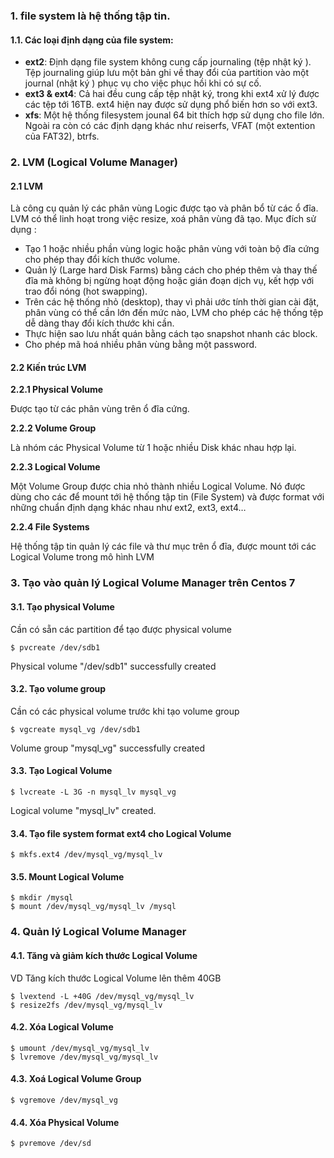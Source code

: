 ### 1. file system là hệ thống tập tin.

#### 1.1. Các loại định dạng của file system:
- **ext2**: Định dạng file system không cung cấp journaling (tệp nhật ký ). Tệp journaling giúp lưu một bản ghi về thay đổi của partition vào một journal (nhật ký ) phục vụ cho việc phục hồi khi có sự cố.
- **ext3 & ext4**: Cả hai đều cung cấp tệp nhật ký, trong khi ext4 xử lý được các tệp tới 16TB. ext4 hiện nay được sử dụng phổ biến hơn so với ext3.
- **xfs**: Một hệ thống filesystem jounal 64 bit thích hợp sử dụng cho file lớn.
Ngoài ra còn có các định dạng khác như reiserfs, VFAT (một extention của FAT32), btrfs.

### 2. LVM (Logical Volume Manager)
#### 2.1 LVM
Là công cụ quản lý các phân vùng Logic được tạo và phân bổ từ các ổ đĩa. LVM có thể linh hoạt trong việc resize, xoá phân vùng đã tạo. Mục đích sử dụng :

- Tạo 1 hoặc nhiều phần vùng logic hoặc phân vùng với toàn bộ đĩa cứng cho phép thay đổi kích thước volume.
- Quản lý (Large hard Disk Farms) bằng cách cho phép thêm và thay thế đĩa mà không bị ngừng hoạt động hoặc gián đoạn dịch vụ, kết hợp với trao đổi nóng (hot swapping).
- Trên các hệ thống nhỏ (desktop), thay vì phải ước tính thời gian cài đặt, phân vùng có thể cần lớn đến mức nào, LVM cho phép các hệ thống tệp dễ dàng thay đổi kích thước khi cần.
- Thực hiện sao lưu nhất quán bằng cách tạo snapshot nhanh các block.
- Cho phép mã hoá nhiều phân vùng bằng một password.

#### 2.2 Kiến trúc LVM

**2.2.1 Physical Volume**

Được tạo từ các phân vùng trên ổ đĩa cứng.

**2.2.2 Volume Group**

Là nhóm các Physical Volume từ 1 hoặc nhiều Disk khác nhau hợp lại.

**2.2.3 Logical Volume**

Một Volume Group được chia nhỏ thành nhiều Logical Volume. Nó được dùng cho các để mount tới hệ thống tập tin (File System) và được format với những chuẩn định dạng khác nhau như ext2, ext3, ext4…

**2.2.4 File Systems**

Hệ thống tập tin quản lý các file và thư mục trên ổ đĩa, được mount tới các Logical Volume trong mô hình LVM

### 3. Tạo vào quản lý Logical Volume Manager trên Centos 7
#### 3.1. Tạo physical Volume
Cần có sẵn các partition để tạo được physical volume
```
$ pvcreate /dev/sdb1
```
Physical volume "/dev/sdb1" successfully created
#### 3.2. Tạo volume group
Cần có các physical volume trước khi tạo volume group
```
$ vgcreate mysql_vg /dev/sdb1
```
Volume group "mysql_vg" successfully created
#### 3.3. Tạo Logical Volume
```
$ lvcreate -L 3G -n mysql_lv mysql_vg
```
Logical volume "mysql_lv" created.
#### 3.4. Tạo file system format ext4 cho Logical Volume
```
$ mkfs.ext4 /dev/mysql_vg/mysql_lv
```
#### 3.5. Mount Logical Volume
```
$ mkdir /mysql
$ mount /dev/mysql_vg/mysql_lv /mysql
```
### 4. Quản lý Logical Volume Manager
#### 4.1. Tăng và giảm kích thước Logical Volume
VD Tăng kích thước Logical Volume lên thêm 40GB
```
$ lvextend -L +40G /dev/mysql_vg/mysql_lv
$ resize2fs /dev/mysql_vg/mysql_lv
```
#### 4.2. Xóa Logical Volume
```
$ umount /dev/mysql_vg/mysql_lv
$ lvremove /dev/mysql_vg/mysql_lv
```
#### 4.3. Xoá Logical Volume Group
```
$ vgremove /dev/mysql_vg
```
#### 4.4. Xóa Physical Volume
```
$ pvremove /dev/sd
```
